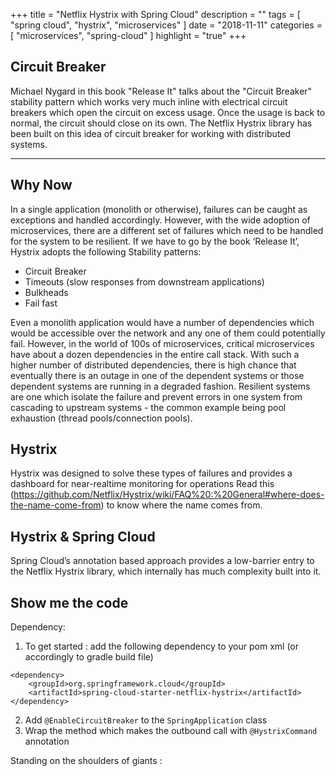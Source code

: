 +++
title = "Netflix Hystrix with Spring Cloud"
description = ""
tags = [
    "spring cloud",
    "hystrix",
    "microservices"
]
date = "2018-11-11"
categories = [
    "microservices",
    "spring-cloud"
]
highlight = "true"
+++

## Circuit Breaker

Michael Nygard in this book "Release It" talks about the "Circuit Breaker" stability pattern which works very much inline with electrical circuit breakers which open the circuit on excess usage. Once the usage is back to normal, the circuit should close on its own.
The Netflix Hystrix library has been built on this idea of circuit breaker for working with distributed systems.

***

## Why Now

In a single application (monolith or otherwise), failures can be caught as exceptions and handled accordingly. However, with the wide adoption of microservices, there are a different set of failures which need to be handled for the system to be resilient.
If we have to go by the book ‘Release It’, Hystrix adopts the following Stability patterns:

* Circuit Breaker
* Timeouts (slow responses from downstream applications)
* Bulkheads 
* Fail fast

Even a monolith application would have a number of dependencies which would be accessible over the network and any one of them could potentially fail. However, in the world of 100s of microservices, critical microservices have about a dozen dependencies in the entire call stack. With such a higher number of distributed dependencies, there is high chance that eventually there is an outage in one of the dependent systems or those dependent systems are running in a degraded fashion.
Resilient systems are one which isolate the failure and prevent errors in one system from cascading to upstream systems - the common example being pool exhaustion (thread pools/connection pools).

## Hystrix

Hystrix was designed to solve these types of failures and provides a dashboard for near-realtime monitoring for operations
Read this (https://github.com/Netflix/Hystrix/wiki/FAQ%20:%20General#where-does-the-name-come-from) to know where the name comes from.

## Hystrix & Spring Cloud

Spring Cloud’s annotation based approach provides a low-barrier entry to the Netflix Hystrix library, which internally has much complexity built into it. 

## Show me the code

Dependency:

1.	To get started : add the following dependency to your pom xml (or accordingly to gradle build file)
```
<dependency>
    <groupId>org.springframework.cloud</groupId>
    <artifactId>spring-cloud-starter-netflix-hystrix</artifactId>
</dependency>
```        
2.	Add `@EnableCircuitBreaker` to the `SpringApplication` class
3.	Wrap the method which makes the outbound call with `@HystrixCommand` annotation


Standing on the shoulders of giants :

